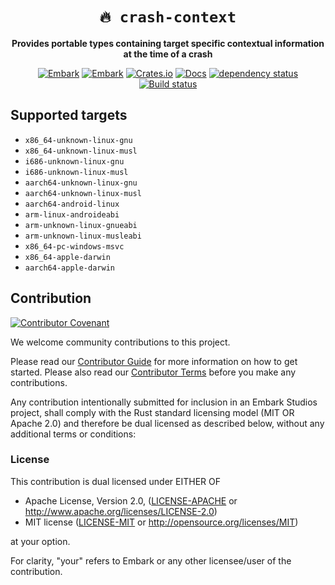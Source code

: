 <!-- Allow this file to not have a first line heading -->
<!-- markdownlint-disable-file MD041 -->

<!-- inline html -->
<!-- markdownlint-disable-file MD033 MD036 -->

<div align="center">

# `🔥 crash-context`

**Provides portable types containing target specific contextual information at the time of a crash**

[![Embark](https://img.shields.io/badge/embark-open%20source-blueviolet.svg)](https://embark.dev)
[![Embark](https://img.shields.io/badge/discord-ark-%237289da.svg?logo=discord)](https://discord.gg/dAuKfZS)
[![Crates.io](https://img.shields.io/crates/v/crash-context.svg)](https://crates.io/crates/crash-context)
[![Docs](https://docs.rs/crash-context/badge.svg)](https://docs.rs/crash-context)
[![dependency status](https://deps.rs/repo/github/EmbarkStudios/crash-handling/status.svg)](https://deps.rs/repo/github/EmbarkStudios/crash-handling)
[![Build status](https://github.com/EmbarkStudios/crash-handling/workflows/CI/badge.svg)](https://github.com/EmbarkStudios/crash-handling/actions)

</div>

## Supported targets

- `x86_64-unknown-linux-gnu`
- `x86_64-unknown-linux-musl`
- `i686-unknown-linux-gnu`
- `i686-unknown-linux-musl`
- `aarch64-unknown-linux-gnu`
- `aarch64-unknown-linux-musl`
- `aarch64-android-linux`
- `arm-linux-androideabi`
- `arm-unknown-linux-gnueabi`
- `arm-unknown-linux-musleabi`
- `x86_64-pc-windows-msvc`
- `x86_64-apple-darwin`
- `aarch64-apple-darwin`

## Contribution

[![Contributor Covenant](https://img.shields.io/badge/contributor%20covenant-v1.4-ff69b4.svg)](../CODE_OF_CONDUCT.md)

We welcome community contributions to this project.

Please read our [Contributor Guide](../CONTRIBUTING.md) for more information on how to get started.
Please also read our [Contributor Terms](../CONTRIBUTING.md#contributor-terms) before you make any contributions.

Any contribution intentionally submitted for inclusion in an Embark Studios project, shall comply with the Rust standard licensing model (MIT OR Apache 2.0) and therefore be dual licensed as described below, without any additional terms or conditions:

### License

This contribution is dual licensed under EITHER OF

- Apache License, Version 2.0, ([LICENSE-APACHE](LICENSE-APACHE) or <http://www.apache.org/licenses/LICENSE-2.0>)
- MIT license ([LICENSE-MIT](LICENSE-MIT) or <http://opensource.org/licenses/MIT>)

at your option.

For clarity, "your" refers to Embark or any other licensee/user of the contribution.
